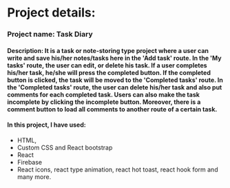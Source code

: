 # Project details:

### Project name: Task Diary
#### Description: It is a task or note-storing type project where a user can write and save his/her notes/tasks here in the 'Add task' route. In the 'My tasks' route, the user can edit, or delete his task. If a user completes his/her task, he/she will press the completed button. If the completed button is clicked, the task will be moved to the 'Completed tasks' route. In the 'Completed tasks' route, the user can delete his/her task and also put comments for each completed task. Users can also make the task incomplete by clicking the incomplete button. Moreover, there is a comment button to load all comments to another route of a certain task.

#### In this project, I have used:
* HTML,
* Custom CSS and React bootstrap 
* React
* Firebase
* React icons, react type animation, react hot toast, react hook form and many more.